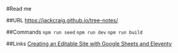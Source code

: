 #Read me

##URL 
https://jackcraig.github.io/tree-notes/

##Commands
`npm run seed`
`npm run dev`
`npm run build`

##Links
[Creating an Editable Site with Google Sheets and Eleventy](https://css-tricks.com/creating-an-editable-site-with-google-sheets-and-eleventy)